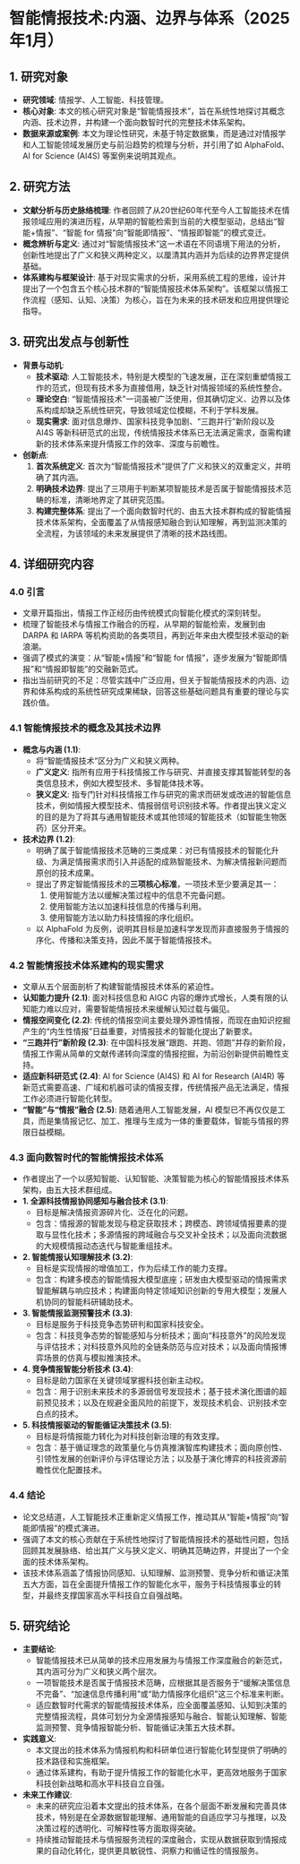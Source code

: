  # 智能情报技术:内涵、边界与体系（2025年1月）

## 1. 研究对象
- **研究领域**: 情报学、人工智能、科技管理。
- **核心对象**: 本文的核心研究对象是“智能情报技术”，旨在系统性地探讨其概念内涵、技术边界，并构建一个面向数智时代的完整技术体系架构。
- **数据来源或案例**: 本文为理论性研究，未基于特定数据集，而是通过对情报学和人工智能领域发展历史与前沿趋势的梳理与分析，并引用了如 AlphaFold、AI for Science (AI4S) 等案例来说明其观点。

## 2. 研究方法
- **文献分析与历史脉络梳理**: 作者回顾了从20世纪60年代至今人工智能技术在情报领域应用的演进历程，从早期的智能检索到当前的大模型驱动，总结出“智能+情报”、“智能 for 情报”向“智能即情报”、“情报即智能”的模式变迁。
- **概念辨析与定义**: 通过对“智能情报技术”这一术语在不同语境下用法的分析，创新性地提出了广义和狭义两种定义，以厘清其内涵并为后续的边界界定提供基础。
- **体系建构与框架设计**: 基于对现实需求的分析，采用系统工程的思维，设计并提出了一个包含五个核心技术群的“智能情报技术体系架构”。该框架以情报工作流程（感知、认知、决策）为核心，旨在为未来的技术研发和应用提供理论指导。

## 3. 研究出发点与创新性
- **背景与动机**:
    - **技术驱动**: 人工智能技术，特别是大模型的飞速发展，正在深刻重塑情报工作的范式，但现有技术多为直接借用，缺乏针对情报领域的系统性整合。
    - **理论空白**: “智能情报技术”一词虽被广泛使用，但其确切定义、边界以及体系构成却缺乏系统性研究，导致领域定位模糊，不利于学科发展。
    - **现实需求**: 面对信息爆炸、国家科技竞争加剧、“三跑并行”新阶段以及 AI4S 等新科研范式的出现，传统情报技术体系已无法满足需求，亟需构建新的技术体系来提升情报工作的效率、深度与前瞻性。
- **创新点**:
    1. **首次系统定义**: 首次为“智能情报技术”提供了广义和狭义的双重定义，并明确了其内涵。
    2. **明确技术边界**: 提出了三项用于判断某项智能技术是否属于智能情报技术范畴的标准，清晰地界定了其研究范围。
    3. **构建完整体系**: 提出了一个面向数智时代的、由五大技术群构成的智能情报技术体系架构，全面覆盖了从情报感知融合到认知理解，再到监测决策的全流程，为该领域的未来发展提供了清晰的技术路线图。

## 4. 详细研究内容
### 4.0 引言
- 文章开篇指出，情报工作正经历由传统模式向智能化模式的深刻转型。
- 梳理了智能技术与情报工作融合的历程，从早期的智能检索，发展到由 DARPA 和 IARPA 等机构资助的各类项目，再到近年来由大模型技术驱动的新浪潮。
- 强调了模式的演变：从“智能+情报”和“智能 for 情报”，逐步发展为“智能即情报”和“情报即智能”的交融新范式。
- 指出当前研究的不足：尽管实践中广泛应用，但关于智能情报技术的内涵、边界和体系构成的系统性研究成果稀缺，回答这些基础问题具有重要的理论与实践价值。

### 4.1 智能情报技术的概念及其技术边界
- **概念与内涵 (1.1)**:
    - 将“智能情报技术”区分为广义和狭义两种。
    - **广义定义**: 指所有应用于科技情报工作与研究、并直接支撑其智能转型的各类信息技术，例如大模型技术、多智能体技术等。
    - **狭义定义**: 指专门针对科技情报工作与研究的需求而研发或改进的智能信息技术，例如情报大模型技术、情报弱信号识别技术等。作者提出狭义定义的目的是为了将其与通用智能技术或其他领域的智能技术（如智能生物医药）区分开来。
- **技术边界 (1.2)**:
    - 明确了属于智能情报技术范畴的三类成果：对已有情报技术的智能化升级、为满足情报需求而引入并适配的成熟智能技术、为解决情报新问题而原创的技术成果。
    - 提出了界定智能情报技术的**三项核心标准**，一项技术至少要满足其一：
        1. 使用智能方法以缓解决策过程中的信息不完备问题。
        2. 使用智能方法以加速科技信息的传播与利用。
        3. 使用智能方法以助力科技情报的序化组织。
    - 以 AlphaFold 为反例，说明其目标是加速科学发现而非直接服务于情报的序化、传播和决策支持，因此不属于智能情报技术。

### 4.2 智能情报技术体系建构的现实需求
- 文章从五个层面剖析了构建智能情报技术体系的紧迫性。
- **认知能力提升 (2.1)**: 面对科技信息和 AIGC 内容的爆炸式增长，人类有限的认知能力难以应对，需要智能情报技术来缓解认知过载与偏见。
- **情报空间变化 (2.2)**: 传统的情报空间主要处理外源性情报，而现在由知识挖掘产生的“内生性情报”日益重要，对情报技术的智能化提出了新要求。
- **“三跑并行”新阶段 (2.3)**: 在中国科技发展“跟跑、并跑、领跑”并存的新阶段，情报工作需从简单的文献传递转向深度的情报挖掘，为前沿创新提供前瞻性支持。
- **适应新科研范式 (2.4)**: AI for Science (AI4S) 和 AI for Research (AI4R) 等新范式需要高速、广域和机器可读的情报支撑，传统情报产品无法满足，情报工作必须进行智能化转型。
- **“智能”与“情报”融合 (2.5)**: 随着通用人工智能发展，AI 模型已不再仅仅是工具，而是集情报记忆、加工、推理与生成为一体的重要载体，智能与情报的界限日益模糊。

### 4.3 面向数智时代的智能情报技术体系
- 作者提出了一个以感知智能、认知智能、决策智能为核心的智能情报技术体系架构，由五大技术群组成。
- **1. 全源科技情报协同感知与融合技术 (3.1)**:
    - 目标是解决情报资源碎片化、泛在化的问题。
    - 包含：情报源的智能发现与稳定获取技术；跨模态、跨领域情报要素的提取与显性化技术；多源情报的跨域融合与交叉补全技术；以及面向流数据的大规模情报动态迭代与智能重组技术。
- **2. 智能情报认知理解技术 (3.2)**:
    - 目标是实现情报的增值加工，作为后续工作的能力支撑。
    - 包含：构建多模态的智能情报大模型底座；研发由大模型驱动的情报需求智能解耦与响应技术；构建面向特定领域知识创新的专用大模型；发展人机协同的智能科研辅助技术。
- **3. 智能情报监测预警技术 (3.3)**:
    - 目标是服务于科技竞争态势研判和国家科技安全。
    - 包含：科技竞争态势的智能感知与分析技术；面向“科技意外”的风险发现与评估技术；对科技意外风险的全链条防范与应对技术；以及面向情报博弈场景的仿真与模拟推演技术。
- **4. 竞争情报智能分析技术 (3.4)**:
    - 目标是助力国家在关键领域掌握科技创新主动权。
    - 包含：用于识别未来技术的多源弱信号发现技术；基于技术演化图谱的超前预见技术；以及在规避全面风险的前提下，发现技术机会、识别技术空白点的技术。
- **5. 科技情报驱动的智能循证决策技术 (3.5)**:
    - 目标是将情报能力转化为对科技创新治理的有效支撑。
    - 包含：基于循证理念的政策量化与仿真推演智库构建技术；面向原创性、引领性发展的创新评价与评估理论方法；以及基于演化博弈的科技资源前瞻性优化配置技术。

### 4.4 结论
- 论文总结道，人工智能技术正重新定义情报工作，推动其从“智能+情报”向“智能即情报”的模式演进。
- 强调了本文的核心贡献在于系统性地探讨了智能情报技术的基础性问题，包括回顾其发展脉络、给出其广义与狭义定义、明确其范畴边界，并提出了一个全面的技术体系架构。
- 该技术体系涵盖了情报协同感知、认知理解、监测预警、竞争分析和循证决策五大方面，旨在全面提升情报工作的智能化水平，服务于科技情报事业的转型，并最终支撑国家高水平科技自立自强战略。

## 5. 研究结论
- **主要结论**:
    - 智能情报技术已从简单的技术应用发展为与情报工作深度融合的新范式，其内涵可分为广义和狭义两个层次。
    - 一项智能技术是否属于情报技术范畴，应根据其是否服务于“缓解决策信息不完备”、“加速信息传播利用”或“助力情报序化组织”这三个标准来判断。
    - 适应数智时代需求的智能情报技术体系，应全面覆盖感知、认知到决策的完整情报流程，具体可划分为全源情报感知与融合、智能认知理解、智能监测预警、竞争情报智能分析、智能循证决策五大技术群。
- **实践意义**:
    - 本文提出的技术体系为情报机构和科研单位进行智能化转型提供了明确的技术路径和实施框架。
    - 通过体系建构，有助于提升情报工作的智能化水平，更高效地服务于国家科技创新战略和高水平科技自立自强。
- **未来工作建议**:
    - 未来的研究应沿着本文提出的技术体系，在各个层面不断发展和完善具体技术，特别是在全源数据智能理解、通用智能的自适应学习与推理，以及决策过程的透明化、可解释性等方面取得突破。
    - 持续推动智能技术与情报服务流程的深度融合，实现从数据获取到情报成果的自动化转化，提供更具敏锐性、洞察力和循证性的情报服务。